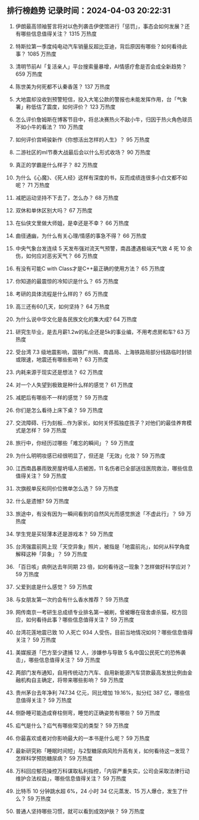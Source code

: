 
## 排行榜趋势 记录时间：2024-04-03 20:22:31
  
  1. 伊朗最高领袖誓言将对以色列袭击伊使馆进行「惩罚」，事态会如何发展？还有哪些信息值得关注？ 1315 万热度
    
  2. 特斯拉第一季度纯电动汽车销量反超比亚迪，背后原因有哪些？如何看待此事？ 1085 万热度
    
  3. 清明节前AI「复活亲人」平台搜索量暴增，AI情感疗愈是否会成全新趋势？ 659 万热度
    
  4. 陈世美为何死都不认秦香莲？ 137 万热度
    
  5. 大地震却没收到预警短信，投入大笔公款的警报也未能发挥作用，台「气象署」称低估了震度，如何评价？ 123 万热度
    
  6. 怎么评价詹姆斯在博客节目中，将总决赛热火不敌小牛，归因于热火角色球员不如小牛的看法？ 110 万热度
    
  7. 如何评价宫崎骏新作《你想活出怎样的人生》？ 95 万热度
    
  8. 二游社区的ml节奏大战最后会以什么形式收场？ 90 万热度
    
  9. 真正的学霸是什么样子？ 82 万热度
    
  10. 为什么《心魔》、《死人经》这样有深度的书，反而成绩连很多小白文都不如呢？ 71 万热度
    
  11. 减肥运动坚持不下去了，怎么办？ 68 万热度
    
  12. 双休和单休区别大吗？ 67 万热度
    
  13. 在仙侠文里做大师姐，是幸还是不幸？ 66 万热度
    
  14. 曲径通幽，为什么有关心理/情感的事急不得？ 66 万热度
    
  15. 中央气象台发连续 5 天发布强对流天气预警，南昌遭遇极端天气致 4 死 10 余伤，如何应对恶劣天气？ 66 万热度
    
  16. 有没有可能C  with Class才是C++最正确的使用方法？ 65 万热度
    
  17. 你知道的最震惊的冷知识是什么？ 65 万热度
    
  18. 考研的具体流程是什么样的？ 65 万热度
    
  19. 高三还有60几天，如何坚持？ 64 万热度
    
  20. 为什么说中华文化是各民族文化的集大成? 64 万热度
    
  21. 研究生毕业，是去月薪1.2w的私企还是5k的事业编，不用考虑房和车? 63 万热度
    
  22. 受台湾 7.3 级地震影响，国铁广州局、南昌局、上海铁路局部分线路临时封锁或限速，地震还有哪些影响？ 63 万热度
    
  23. 内耗来源于现实还是想法？ 62 万热度
    
  24. 对一个人失望到极致是种什么样的感觉？ 61 万热度
    
  25. 减肥后有哪些不一样的感觉？ 59 万热度
    
  26. 你们是怎么看待上床下桌？ 59 万热度
    
  27. 交流障碍、行为刻板…作为家长，如何关怀孤独症孩子？对他们的最佳养育模式是怎样？ 59 万热度
    
  28. 旅行中，你经历过哪些「难忘的瞬间」？ 59 万热度
    
  29. 为什么明明妆感已经很明显了，但还是「无效」化妆？ 59 万热度
    
  30. 江西南昌暴雨致房屋坍塌人员被困，11 名伤者已全部送往医院救治，哪些信息值得关注？ 59 万热度
    
  31. 次旗舰单反和同价位微单怎么选？ 59 万热度
    
  32. 什么是遗憾? 59 万热度
    
  33. 旅途中，有没有因为一瞬间看到的自然风光而感觉旅途「不虚此行」？ 59 万热度
    
  34. 学生党是买轻薄本还是游戏本？ 59 万热度
    
  35. 台湾强震前网上现「天空异象」照片，被指是「地震前兆」，如何从科学角度解释这种「异象」？ 59 万热度
    
  36. 「百日咳」病例达去年同期 23 倍，如何看待这一现象？怎样做好科学应对？ 59 万热度
    
  37. 父爱到底是什么感觉？ 59 万热度
    
  38. 与女朋友第一次约会有什么香水推荐？ 59 万热度
    
  39. 网传南京一考研生总成绩专业排名第一被刷，曾被曝在宿舍虐杀猫，校方回应，如何看待此事？哪些信息值得关注？ 59 万热度
    
  40. 台湾花莲地震已致 10 人死亡 934 人受伤，目前当地情况如何？哪些信息值得关注？ 59 万热度
    
  41. 美媒报道「巴方至少逮捕 12 人，涉嫌参与导致 5 名中国公民死亡的恐怖袭击」，哪些信息值得关注？ 59 万热度
    
  42. 两部门发布通知，自用传统动力汽车、自用新能源汽车贷款最高发放比例由金融机构自主确定，将带来哪些影响？ 59 万热度
    
  43. 贵州茅台去年净利 747.34 亿元，同比增加 19.16%，拟分红 387 亿，哪些信息值得关注？ 59 万热度
    
  44. 侧卧睡可能造成脊柱侧弯，睡觉的正确姿势有哪些？ 59 万热度
    
  45. 疝气是什么？疝气有哪些常见的类型？ 59 万热度
    
  46. 你最喜欢或者对你影响最大的一本书是什么呢？ 59 万热度
    
  47. 最新研究称「睡眠时间短」与2型糖尿病风险升高有关，如何看待这一发现？怎样科学预防糖尿病？ 59 万热度
    
  48. 万科回应郁亮操控万科谋取私利指控，「内容严重失实，公司会采取法律行动维护合法权益」，哪些信息值得关注？ 59 万热度
    
  49. 比特币 10 分钟跳水超 6%，24 小时 34 亿元蒸发、15 万人爆仓，发生了什么？ 59 万热度
    
  50. 普通人坚持哪些习惯，就可以看到成效护肤？ 59 万热度
    